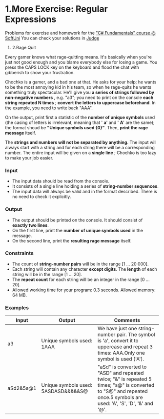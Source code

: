 ﻿# 1.More Exercise: Regular Expressions

Problems for exercise and homework for the [&quot;C#  Fundamentals&quot; course @ SoftUni](https://softuni.bg/trainings/2363/csharp-fundamentals-may-2019)
You can check your solutions in [Judge](https://judge.softuni.bg/Contests/1754/)

1. 2.Rage Quit

Every gamer knows what rage-quitting means. It&#39;s basically when you&#39;re just not good enough and you blame everybody else for losing a game. You press the CAPS LOCK key on the keyboard and flood the chat with gibberish to show your frustration.

Chochko is a gamer, and a bad one at that. He asks for your help; he wants to be the most annoying kid in his team, so when he rage-quits he wants something truly spectacular. He&#39;ll give you **a series of strings followed by non-negative numbers** , e.g. &quot;a3&quot;; you need to print on the console **each string repeated N times** ; **convert the letters to uppercase beforehand**. In the example, you need to write back &quot;AAA&quot;.

On the output, print first a statistic of the **number of unique symbols** used (the casing of letters is irrelevant, meaning that &#39; **a**&#39; and &#39; **A**&#39; are the same); the format shoud be **&quot;Unique symbols used {0}&quot;**. Then, **print the rage message** itself.

The **strings and numbers will not be separated by anything**. The input will always start with a string and for each string there will be a corresponding number. The entire input will be given on a **single line** ; Chochko is too lazy to make your job easier.

### Input

- The input data should be read from the console.
- It consists of a single line holding a series of **string-number sequences**.
- The input data will always be valid and in the format described. There is no need to check it explicitly.

### Output

- The output should be printed on the console. It should consist of **exactly two lines**.
- On the first line, print the **number of unique symbols used** in the message.
- On the second line, print the **resulting rage message** itself.

### Constraints

- The count of **string-number pairs** will be in the range [1 … 20 000].
- Each string will contain any character **except digits**. The **length** of each string will be in the range [1 … 20].
- The **repeat count** for each string will be an integer in the range [0 … 20].
- Allowed working time for your program: 0.3 seconds. Allowed memory: 64 MB.

### Examples

| **Input** | **Output** | **Comments** |
| --- | --- | --- |
| a3 | Unique symbols used: 1AAA | We have just one string-number pair. The symbol is &#39;a&#39;, convert it to uppercase and repeat 3 times: AAA.Only one symbol is used (&#39;A&#39;). |
| aSd2&amp;5s@1 | Unique symbols used: 5ASDASD&amp;&amp;&amp;&amp;&amp;S@ | &quot;aSd&quot; is converted to &quot;ASD&quot; and repeated twice; &quot;&amp;&quot; is repeated 5 times; &quot;s@&quot; is converted to &quot;S@&quot; and repeated once.5 symbols are used: &#39;A&#39;, &#39;S&#39;, &#39;D&#39;, &#39;&amp;&#39; and &#39;@&#39;. |

